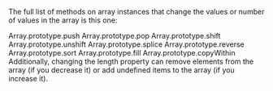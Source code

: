 The full list of methods on array instances that change the values or number of values in the array is this one:

Array.prototype.push
Array.prototype.pop
Array.prototype.shift
Array.prototype.unshift
Array.prototype.splice
Array.prototype.reverse
Array.prototype.sort
Array.prototype.fill
Array.prototype.copyWithin
Additionally, changing the length property can remove elements from the array (if you decrease it) or add undefined items to the array (if you increase it).
